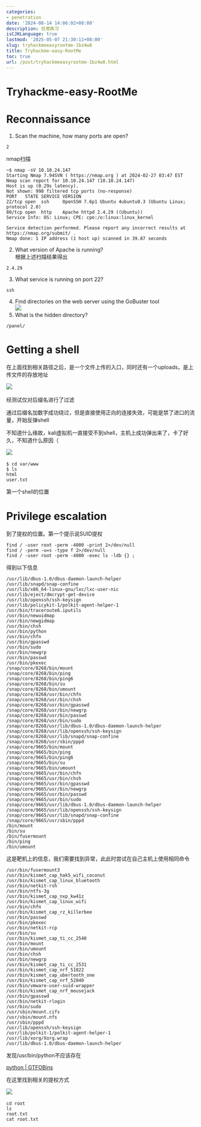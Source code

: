 ```yaml
---
categories:
- penetration
date: '2024-08-14 14:06:02+08:00'
description: 日常练习
isCJKLanguage: true
lastmod: '2025-05-07 21:30:11+08:00'
slug: tryhackmeeasyrootme-1bz4w8
title: Tryhackme-easy-RootMe
toc: true
url: /post/tryhackmeeasyrootme-1bz4w8.html
---
```

# Tryhackme-easy-RootMe

# Reconnaissance

1. Scan the machine, how many ports are open?

```plain
2
```

nmap扫描

```plain
─$ nmap -sV 10.10.24.147            
Starting Nmap 7.94SVN ( https://nmap.org ) at 2024-02-27 03:47 EST
Nmap scan report for 10.10.24.147 (10.10.24.147)
Host is up (0.29s latency).
Not shown: 998 filtered tcp ports (no-response)
PORT   STATE SERVICE VERSION
22/tcp open  ssh     OpenSSH 7.6p1 Ubuntu 4ubuntu0.3 (Ubuntu Linux; protocol 2.0)
80/tcp open  http    Apache httpd 2.4.29 ((Ubuntu))
Service Info: OS: Linux; CPE: cpe:/o:linux:linux_kernel

Service detection performed. Please report any incorrect results at https://nmap.org/submit/ .
Nmap done: 1 IP address (1 host up) scanned in 39.87 seconds
```

2. What version of Apache is running?  
    根据上述扫描结果得出

```plain
2.4.29
```

3. What service is running on port 22?

```plain
ssh
```

4. Find directories on the web server using the GoBuster tool  
    ​![](https://raw.githubusercontent.com/Wh1teJ0ker/PicGo/main/Pic/network-asset-JAeXCag7i4V6nPt-20250507212933-k85p9yu.png)​
5. What is the hidden directory?

```plain
/panel/
```

# Getting a shell

在上面找到相关路径之后，是一个文件上传的入口，同时还有一个uploads，是上传文件的存放地址

​![](https://raw.githubusercontent.com/Wh1teJ0ker/PicGo/main/Pic/network-asset-CNL5VpRXo1xe3dy-20250507212933-ub67t0s.png)​

经测试仅对后缀名进行了过滤

通过后缀名加数字成功绕过，但是直接使用正向的连接失效，可能是禁了进口的流量，开始反弹shell

不知道什么缘故，kali虚拟机一直接受不到shell，主机上成功弹出来了，卡了好久，不知道什么原因（

​![](https://raw.githubusercontent.com/Wh1teJ0ker/PicGo/main/Pic/network-asset-DpksGFN39Htuigq-20250507212933-aj01zpv.png)​

```plain
$ cd var/www
$ ls
html
user.txt
```

第一个shell的位置

# Privilege escalation

到了提权的位置。第一个提示说SUID提权

```plain
find / -user root -perm -4000 -print 2>/dev/null
find / -perm -u=s -type f 2>/dev/null
find / -user root -perm -4000 -exec ls -ldb {} ;
```

得到以下信息

```plain
/usr/lib/dbus-1.0/dbus-daemon-launch-helper
/usr/lib/snapd/snap-confine
/usr/lib/x86_64-linux-gnu/lxc/lxc-user-nic
/usr/lib/eject/dmcrypt-get-device
/usr/lib/openssh/ssh-keysign
/usr/lib/policykit-1/polkit-agent-helper-1
/usr/bin/traceroute6.iputils
/usr/bin/newuidmap
/usr/bin/newgidmap
/usr/bin/chsh
/usr/bin/python
/usr/bin/chfn
/usr/bin/gpasswd
/usr/bin/sudo
/usr/bin/newgrp
/usr/bin/passwd
/usr/bin/pkexec
/snap/core/8268/bin/mount
/snap/core/8268/bin/ping
/snap/core/8268/bin/ping6
/snap/core/8268/bin/su
/snap/core/8268/bin/umount
/snap/core/8268/usr/bin/chfn
/snap/core/8268/usr/bin/chsh
/snap/core/8268/usr/bin/gpasswd
/snap/core/8268/usr/bin/newgrp
/snap/core/8268/usr/bin/passwd
/snap/core/8268/usr/bin/sudo
/snap/core/8268/usr/lib/dbus-1.0/dbus-daemon-launch-helper
/snap/core/8268/usr/lib/openssh/ssh-keysign
/snap/core/8268/usr/lib/snapd/snap-confine
/snap/core/8268/usr/sbin/pppd
/snap/core/9665/bin/mount
/snap/core/9665/bin/ping
/snap/core/9665/bin/ping6
/snap/core/9665/bin/su
/snap/core/9665/bin/umount
/snap/core/9665/usr/bin/chfn
/snap/core/9665/usr/bin/chsh
/snap/core/9665/usr/bin/gpasswd
/snap/core/9665/usr/bin/newgrp
/snap/core/9665/usr/bin/passwd
/snap/core/9665/usr/bin/sudo
/snap/core/9665/usr/lib/dbus-1.0/dbus-daemon-launch-helper
/snap/core/9665/usr/lib/openssh/ssh-keysign
/snap/core/9665/usr/lib/snapd/snap-confine
/snap/core/9665/usr/sbin/pppd
/bin/mount
/bin/su
/bin/fusermount
/bin/ping
/bin/umount
```

这是靶机上的信息，我们需要找到异常，此此时尝试在自己主机上使用相同命令

```plain
/usr/bin/fusermount3
/usr/bin/kismet_cap_hak5_wifi_coconut
/usr/bin/kismet_cap_linux_bluetooth
/usr/bin/netkit-rsh
/usr/bin/ntfs-3g
/usr/bin/kismet_cap_nxp_kw41z
/usr/bin/kismet_cap_linux_wifi
/usr/bin/chfn
/usr/bin/kismet_cap_rz_killerbee
/usr/bin/passwd
/usr/bin/pkexec
/usr/bin/netkit-rcp
/usr/bin/su
/usr/bin/kismet_cap_ti_cc_2540
/usr/bin/mount
/usr/bin/umount
/usr/bin/chsh
/usr/bin/newgrp
/usr/bin/kismet_cap_ti_cc_2531
/usr/bin/kismet_cap_nrf_51822
/usr/bin/kismet_cap_ubertooth_one
/usr/bin/kismet_cap_nrf_52840
/usr/bin/vmware-user-suid-wrapper
/usr/bin/kismet_cap_nrf_mousejack
/usr/bin/gpasswd
/usr/bin/netkit-rlogin
/usr/bin/sudo
/usr/sbin/mount.cifs
/usr/sbin/mount.nfs
/usr/sbin/pppd
/usr/lib/openssh/ssh-keysign
/usr/lib/polkit-1/polkit-agent-helper-1
/usr/lib/xorg/Xorg.wrap
/usr/lib/dbus-1.0/dbus-daemon-launch-helper
```

发现/usr/bin/python不应该存在

[python | GTFOBins](https://gtfobins.github.io/gtfobins/python/#suid)

在这里找到相关的提权方式

​![](https://raw.githubusercontent.com/Wh1teJ0ker/PicGo/main/Pic/network-asset-tPw5OLoF8iXcBaA-20250507212934-cez2ojq.png)​

```plain
cd root
ls
root.txt
cat root.txt
```

‍

